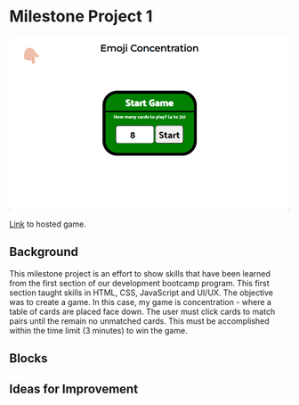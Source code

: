 # Milestone Project 1

![Emoji Concentration](example-play.gif)

[Link](https://sagreenxyz.github.io/ksu-sdb-milestone-project-1/) to hosted game.

## Background
This milestone project is an effort to show skills that have been learned from the first section of our development bootcamp program.  This first section taught skills in HTML, CSS, JavaScript and UI/UX.  The objective was to create a game.  In this case, my game is concentration - where a table of cards are placed face down.  The user must click cards to match pairs until the remain no unmatched cards.  This must be accomplished within the time limit (3 minutes) to win the game.

## Blocks

## Ideas for Improvement
